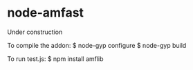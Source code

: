 node-amfast
===========

Under construction

To compile the addon:
$ node-gyp configure
$ node-gyp build

To run test.js:
$ npm install amflib
